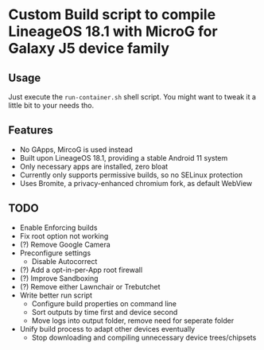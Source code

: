 # Custom Build script to compile LineageOS 18.1 with MicroG for Galaxy J5 device family

## Usage
Just execute the `run-container.sh` shell script. You might want to tweak it a little bit to your needs tho.

## Features
- No GApps, MircoG is used instead
- Built upon LineageOS 18.1, providing a stable Android 11 system
- Only necessary apps are installed, zero bloat
- Currently only supports permissive builds, so no SELinux protection
- Uses Bromite, a privacy-enhanced chromium fork, as default WebView

## TODO
- Enable Enforcing builds
- Fix root option not working
- (?) Remove Google Camera
- Preconfigure settings
    - Disable Autocorrect
- (?) Add a opt-in-per-App root firewall
- (?) Improve Sandboxing
- (?) Remove either Lawnchair or Trebutchet
- Write better run script
    - Configure build properties on command line
    - Sort outputs by time first and device second
    - Move logs into output folder, remove need for seperate folder
- Unify build process to adapt other devices eventually
    - Stop downloading and compiling unnecessary device trees/chipsets 
